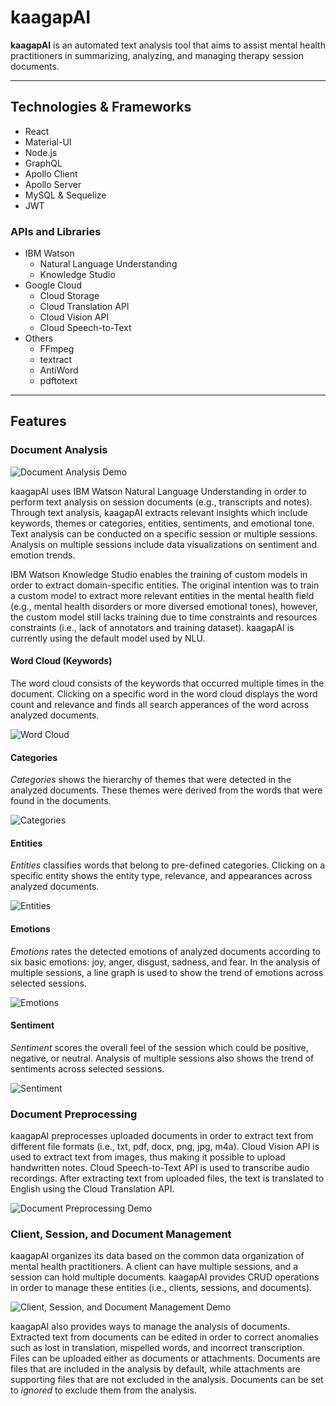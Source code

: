 # **kaagapAI**
**kaagapAI** is an automated text analysis tool that aims to assist mental health practitioners in summarizing, analyzing, and managing therapy session documents.

---

## Technologies & Frameworks
  - React
  - Material-UI
  - Node.js
  - GraphQL
  - Apollo Client
  - Apollo Server
  - MySQL & Sequelize
  - JWT

### APIs and Libraries
  - IBM Watson 
    - Natural Language Understanding
    - Knowledge Studio
  - Google Cloud 
    - Cloud Storage
    - Cloud Translation API
    - Cloud Vision API
    - Cloud Speech-to-Text
  - Others
    - FFmpeg
    - textract
    - AntiWord
    - pdftotext

---

## Features
### Document Analysis

![Document Analysis Demo](screenshots/documentAnalysis.gif)

kaagapAI uses IBM Watson Natural Language Understanding in order to perform text analysis on session documents (e.g., transcripts and notes). Through text analysis, kaagapAI extracts relevant insights which include keywords, themes or categories, entities, sentiments, and emotional tone. Text analysis can be conducted on a specific session or multiple sessions. Analysis on multiple sessions include data visualizations on sentiment and emotion trends.

IBM Watson Knowledge Studio enables the training of custom models in order to extract domain-specific entities. The original intention was to train a custom model to extract more relevant entities in the mental health field (e.g., mental health disorders or more diversed emotional tones), however, the custom model still lacks training due to time constraints and resources constraints (i.e., lack of annotators and training dataset). kaagapAI is currently using the default model used by NLU.

#### Word Cloud (Keywords)
The word cloud consists of the keywords that occurred multiple times in the document. Clicking on a specific word in the word cloud displays the word count and relevance and finds all search apperances of the word across analyzed documents.

![Word Cloud](screenshots/keywords.png)

#### Categories
*Categories* shows the hierarchy of themes that were detected in the analyzed documents. These themes were derived from the words that were found in the documents. 

![Categories](screenshots/categories.png)

#### Entities
*Entities* classifies words that belong to pre-defined categories. Clicking on a specific entity shows the entity type, relevance, and appearances across analyzed documents.

![Entities](screenshots/entities.png)

#### Emotions
*Emotions* rates the detected emotions of analyzed documents according to six basic emotions: joy, anger, disgust, sadness, and fear. In the analysis of multiple sessions, a line graph is used to show the trend of emotions across selected sessions.

![Emotions](screenshots/emotions.png)

#### Sentiment
*Sentiment* scores the overall feel of the session which could be positive, negative, or neutral. Analysis of multiple sessions also shows the trend of sentiments across selected sessions.

![Sentiment](screenshots/sentiment.png)

### Document Preprocessing
kaagapAI preprocesses uploaded documents in order to extract text from different file formats (i.e., txt, pdf, docx, png, jpg, m4a). Cloud Vision API is used to extract text from images, thus making it possible to upload handwritten notes. Cloud Speech-to-Text API is used to transcribe audio recordings. After extracting text from uploaded files, the text is translated to English using the Cloud Translation API.

![Document Preprocessing Demo](screenshots/documentPreprocessing.gif)

### Client, Session, and Document Management
kaagapAI organizes its data based on the common data organization of mental health practitioners. A client can have multiple sessions, and a session can hold multiple documents. kaagapAI provides CRUD operations in order to manage these entities (i.e., clients, sessions, and documents). 

![Client, Session, and Document Management Demo](screenshots/entityManagement.gif)

kaagapAI also provides ways to manage the analysis of documents. Extracted text from documents can be edited in order to correct anomalies such as lost in translation, mispelled words, and incorrect transcription. Files can be uploaded either as documents or attachments. Documents are files that are included in the analysis by default, while attachments are supporting files that are not excluded in the analysis. Documents can be set to _ignored_ to exclude them from the analysis.
